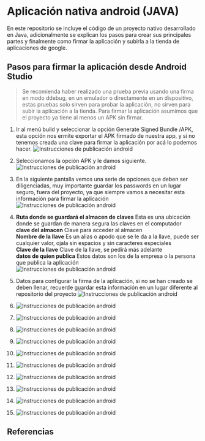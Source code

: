 # Aplicación nativa android (JAVA)

En este repositorio se incluye el código de un proyecto nativo desarrollado en Java, adicionalmente se explican los pasos para crear sus principales partes y finalmente como firmar la aplicación y subirla a la tienda de aplicaciones de google.  

## Pasos para firmar la aplicación desde Android Studio

> Se recomienda haber realizado una prueba previa usando una firma en modo ddebug, en un emulador o directamente en un dispositivo, estas pruebas solo sirven para probar la aplicación, no sirven para subir la aplicación a la tienda. Para firmar la aplicación asumimos que el proyecto ya tiene al menos un APK sin firmar.

1.  Ir al menú build y seleccionar la opción Generate Signed Bundle /APK, esta opción nos ermite exportar el APK firmado de nuestra app, y si no tenemos creada una clave para firmar la aplicación por acá lo podemos hacer.
    ![Instrucciones de publicación android](https://i.imgur.com/hnu2wk7.png)

2.  Seleccionamos la opción APK y le damos siguiente.
    ![Instrucciones de publicación android](https://i.imgur.com/BzGs5JJ.png)

3.  En la siguiente pantalla vemos una serie de opciones que deben ser diligenciadas, muy importante guardar los passwords en un lugar seguro, fuera del proyecto, ya que siempre vamos a necesitar esta información para firmar la aplicación
    ![Instrucciones de publicación android](https://i.imgur.com/ogLxIuu.png)


4.  **Ruta donde se guardará el almacen de claves** Esta es una ubicación donde se guardan de manera segura las claves en el computador   
**clave del almacen** Clave para acceder al almacen  
**Nombre de la llave** Es un alias o apodo que se le da a la llave, puede ser cualquier valor, ojala sin espacios y sin caracteres especiales  
**Clave de la llave** Clave de la llave, se pedirá más adelante  
**datos de quien publica** Estos datos son los de la empresa o la persona que publica la aplicación  
    ![Instrucciones de publicación android](https://i.imgur.com/YflS7qt.png)

5.  Datos para configurar la firma de la aplicación, si no se han creado se deben llenar, recuerde guardar esta información en un lugar diferente al repositorio del proyecto
    ![Instrucciones de publicación android](https://i.imgur.com/MIFVEwV.png)

6.  ![Instrucciones de publicación android](https://i.imgur.com/7us1EG0.png)
7.  ![Instrucciones de publicación android](https://i.imgur.com/PE6MjlC.png)
8.  ![Instrucciones de publicación android](https://i.imgur.com/CJvpYW8.png)
9.  ![Instrucciones de publicación android](https://i.imgur.com/jc9w4F8.png)
10. ![Instrucciones de publicación android](https://i.imgur.com/juTL0s9.png)
11. ![Instrucciones de publicación android](https://i.imgur.com/fKavzmf.png) 
12. ![Instrucciones de publicación android](https://i.imgur.com/J2ebdjZ.png)
13. ![Instrucciones de publicación android](https://i.imgur.com/dcRA9Zp.png)
14. ![Instrucciones de publicación android](https://i.imgur.com/xoBGl1o.png)
15. ![Instrucciones de publicación android](https://i.imgur.com/4UoFuZJ.png)

## Referencias